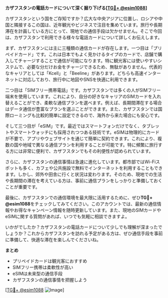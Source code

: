 **カザフスタンの電話カードについて深く掘り下げる[[TG💪+ @esim1088](https://t.me/s/esim1088)]**

カザフスタンという国をご存知ですか？広大な中央アジアに位置し、ロシアや中国と隣接するこの国は、近年観光やビジネスで注目を集めています。旅行や長期滞在を計画している方にとって、現地での通信手段は欠かせません。そこで今回は、カザフスタンで利用できる様々な電話カードについて詳しくお伝えします。

まず、カザフスタンには主に三種類の通信カードが存在します。一つ目は「プリペイドカード」です。これは日本でもよく見かけるタイプのカードで、店舗で購入してチャージすることで通信が可能になります。特に観光客には使いやすいシステムで、必要な分だけお金をチャージできるため、無駄がありません。代表的なキャリアとしては「Kcell」と「Beeline」があります。どちらも高速インターネットに対応しており、旅行中に地図やSNSを快適に利用できます。

二つ目は「SIMフリー携帯電話」です。カザフスタンでは多くの人がSIMフリー端末を使用しています。これにより、自分の好きなキャリアのSIMカードを入れ替えることができ、柔軟な通信プランを選べます。例えば、長期間滞在する場合はデータ通信が豊富なプランを選ぶことができます。また、カザフスタンでは国際ローミングも比較的簡単に設定できるので、海外から来た場合にも安心です。

そして三つ目が「eSIM」です。最近ではスマートフォンだけでなく、タブレットやスマートウォッチにも採用されつつある技術です。eSIMは物理的にカードが不要で、アプリやウェブサイトを通じて簡単に契約できます。これにより、複数の国や地域で異なる通信プランを利用することが可能です。特に頻繁に旅行する方には非常に便利で、カザフスタンでもその利便性が認められています。

さらに、カザフスタンの通信事情は急速に進化しています。都市部ではWi-Fiスポットも多く、カフェや公共施設で無料でインターネットを利用することもできます。しかし、郊外や田舎に行くと状況は変わります。そのため、現地での生活や長期間の滞在を考えている方は、事前に通信プランをしっかりと準備しておくことが重要です。

最後に、カザフスタンでの通信環境を最大限に活用するために、ぜひ**TG💪+ @esim1088**をチェックしてみてください。このアカウントでは、最新の通信情報やお得なキャンペーン情報を随時更新しています。また、現地のSIMカードやeSIMに関する質問があれば、いつでも気軽に相談できますよ。

いかがでしたか？カザフスタンの電話カードについて少しでも理解が深まったでしょうか？これからカザフスタンを訪れる予定がある方は、ぜひ通信手段を事前に準備して、快適な滞在を楽しんでくださいね。

**まとめ**
- プリペイドカードは観光客におすすめ
- SIMフリー携帯は柔軟性が高い
- eSIMは未来型の通信手段
- カザフスタンの通信事情を把握しよう

[[TG💪+ @esim1088](https://t.me/s/esim1088) ![Image](https://i.postimg.cc/Y0z9fWf4/image.png)]